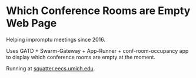 Which Conference Rooms are Empty Web Page
=========================================

Helping impromptu meetings since 2016.

Uses GATD + Swarm-Gateway + App-Runner + conf-room-occupancy app to
display which conference rooms are empty at the moment.

Running at [squatter.eecs.umich.edu](http://squatter.eecs.umich.edu).
